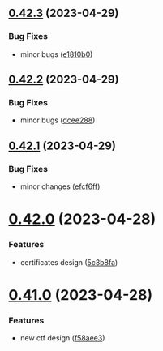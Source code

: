 ## [0.42.3](https://github.com/thecyberworld/thecyberhub.org/compare/v0.42.2...v0.42.3) (2023-04-29)


### Bug Fixes

* minor bugs ([e1810b0](https://github.com/thecyberworld/thecyberhub.org/commit/e1810b06d7c84b56a257f2c7b422e4722bdb2249))



## [0.42.2](https://github.com/thecyberworld/thecyberhub.org/compare/v0.42.1...v0.42.2) (2023-04-29)


### Bug Fixes

* minor bugs ([dcee288](https://github.com/thecyberworld/thecyberhub.org/commit/dcee2883d16f652a53e4a58951295a2bd279af52))



## [0.42.1](https://github.com/thecyberworld/thecyberhub.org/compare/v0.42.0...v0.42.1) (2023-04-29)


### Bug Fixes

* minor changes ([efcf6ff](https://github.com/thecyberworld/thecyberhub.org/commit/efcf6ffa27f5926f40ec487e34508d93a844046c))



# [0.42.0](https://github.com/thecyberworld/thecyberhub.org/compare/v0.41.0...v0.42.0) (2023-04-28)


### Features

* certificates design ([5c3b8fa](https://github.com/thecyberworld/thecyberhub.org/commit/5c3b8faca45a105812a30d47c839280a011b0ba7))



# [0.41.0](https://github.com/thecyberworld/thecyberhub.org/compare/v0.40.0...v0.41.0) (2023-04-28)


### Features

* new ctf design ([f58aee3](https://github.com/thecyberworld/thecyberhub.org/commit/f58aee34aeccd1b252ebdc0fa5fc2a67c701613e))



